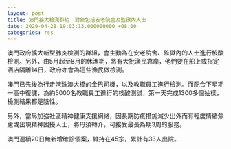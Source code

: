 ```yaml
---
layout: post
title: 澳門擴大檢測群組　對象包括安老院舍及監獄內人士
date: 2020-04-28 19:03:13.000000000 +08:00
categories: rss
---
```


澳門政府擴大新型肺炎檢測的群組，會主動為在安老院舍、監獄內的人士進行核酸檢測。另外，由5月起至8月的休漁期，將有大批漁民靠岸，他們要在船上或指定酒店隔離14日，政府亦會為這些漁民做檢測。

澳門已先後為行走港珠澳大橋的金巴司機，以及教職員工進行檢測。而配合下星期一高中復課，為約5000名教職員工進行的核酸測試，第一天完成1300多個抽樣，檢測結果都是陰性。

另外，當局加強社區精神健康支援網絡，因長期防疫措施減少出外而有輕度情緒焦慮或出現精神困擾人士，將毋須轉介，可接受最長為期3周的服務。

澳門連續20日無新增確診個案，維持在45宗，累計有33人出院。
